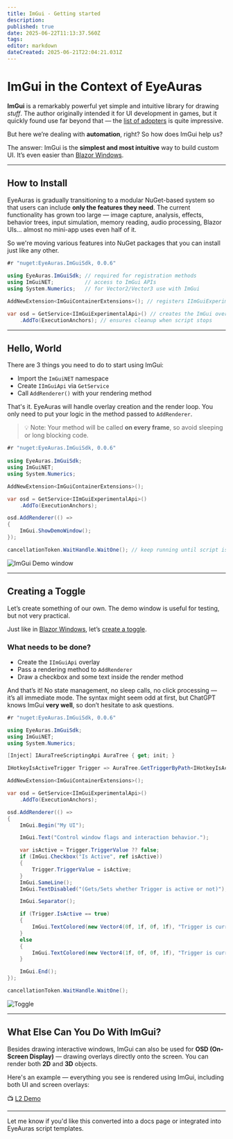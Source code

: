 ```yaml
---
title: ImGui - Getting started
description: 
published: true
date: 2025-06-22T11:13:37.560Z
tags: 
editor: markdown
dateCreated: 2025-06-21T22:04:21.031Z
---
```


# ImGui in the Context of EyeAuras

**ImGui** is a remarkably powerful yet simple and intuitive library for drawing *stuff*. The author originally intended it for UI development in games, but it quickly found use far beyond that — the [list of adopters](https://github.com/ocornut/imgui/wiki/Software-using-dear-imgui) is quite impressive.

But here we’re dealing with **automation**, right? So how does ImGui help us?

The answer: ImGui is the **simplest and most intuitive** way to build custom UI. It’s even easier than [Blazor Windows](/scripting/blazor-windows/getting-started).

---

## How to Install

EyeAuras is gradually transitioning to a modular NuGet-based system so that users can include **only the features they need**. The current functionality has grown too large — image capture, analysis, effects, behavior trees, input simulation, memory reading, audio processing, Blazor UIs… almost no mini-app uses even half of it.

So we're moving various features into NuGet packages that you can install just like any other.

```csharp
#r "nuget:EyeAuras.ImGuiSdk, 0.0.6"
 
using EyeAuras.ImGuiSdk; // required for registration methods
using ImGuiNET;          // access to ImGui APIs
using System.Numerics;   // for Vector2/Vector3 use with ImGui

AddNewExtension<ImGuiContainerExtensions>(); // registers IImGuiExperimentalApi and others

var osd = GetService<IImGuiExperimentalApi>() // creates the ImGui overlay
    .AddTo(ExecutionAnchors); // ensures cleanup when script stops
```

---

## Hello, World

There are 3 things you need to do to start using ImGui:

* Import the `ImGuiNET` namespace
* Create `IImGuiApi` via `GetService`
* Call `AddRenderer()` with your rendering method

That's it. EyeAuras will handle overlay creation and the render loop. You only need to put your logic in the method passed to `AddRenderer`.

> 💡 Note: Your method will be called **on every frame**, so avoid sleeping or long blocking code.

```csharp
#r "nuget:EyeAuras.ImGuiSdk, 0.0.6"
 
using EyeAuras.ImGuiSdk;
using ImGuiNET;
using System.Numerics;

AddNewExtension<ImGuiContainerExtensions>();

var osd = GetService<IImGuiExperimentalApi>()
    .AddTo(ExecutionAnchors);

osd.AddRenderer(() =>
{
    ImGui.ShowDemoWindow();
});

cancellationToken.WaitHandle.WaitOne(); // keep running until script is stopped
```

![ImGui Demo window](https://s3.eyeauras.net/media/2025/06/EyeAuras_KXCTkIyw7EU3oo3q.gif)

---

## Creating a Toggle

Let’s create something of our own. The demo window is useful for testing, but not very practical.

Just like in [Blazor Windows](/scripting/blazor-windows/getting-started), let’s [create a toggle](/scripting/blazor-windows/4-toggle-hotkeyisactive).

### What needs to be done?

* Create the `IImGuiApi` overlay
* Pass a rendering method to `AddRenderer`
* Draw a checkbox and some text inside the render method

And that’s it! No state management, no sleep calls, no click processing — it’s all immediate mode. The syntax might seem odd at first, but ChatGPT knows ImGui **very well**, so don’t hesitate to ask questions.

```csharp
#r "nuget:EyeAuras.ImGuiSdk, 0.0.6"

using EyeAuras.ImGuiSdk; 
using ImGuiNET;
using System.Numerics;

[Inject] IAuraTreeScriptingApi AuraTree { get; init; }

IHotkeyIsActiveTrigger Trigger => AuraTree.GetTriggerByPath<IHotkeyIsActiveTrigger>("./TargetAura");

AddNewExtension<ImGuiContainerExtensions>();

var osd = GetService<IImGuiExperimentalApi>()
    .AddTo(ExecutionAnchors);

osd.AddRenderer(() =>
{
    ImGui.Begin("My UI");

    ImGui.Text("Control window flags and interaction behavior.");

    var isActive = Trigger.TriggerValue ?? false;
    if (ImGui.Checkbox("Is Active", ref isActive))
    {
        Trigger.TriggerValue = isActive;
    }
    ImGui.SameLine();
    ImGui.TextDisabled("(Gets/Sets whether Trigger is active or not)");

    ImGui.Separator();

    if (Trigger.IsActive == true)
    {
        ImGui.TextColored(new Vector4(0f, 1f, 0f, 1f), "Trigger is currently ACTIVE");
    }
    else
    {
        ImGui.TextColored(new Vector4(1f, 0f, 0f, 1f), "Trigger is currently INACTIVE");
    }

    ImGui.End();
});

cancellationToken.WaitHandle.WaitOne();
```

![Toggle](https://s3.eyeauras.net/media/2025/06/EyeAuras_950pfgdzIy4pe780.gif)

---

## What Else Can You Do With ImGui?

Besides drawing interactive windows, ImGui can also be used for **OSD (On-Screen Display)** — drawing overlays directly onto the screen. You can render both **2D** and **3D** objects.

Here's an example — everything you see is rendered using ImGui, including both UI and screen overlays:

📺 [L2 Demo](https://www.youtube.com/watch?v=y0u20InSjbg)

---

Let me know if you'd like this converted into a docs page or integrated into EyeAuras script templates.
